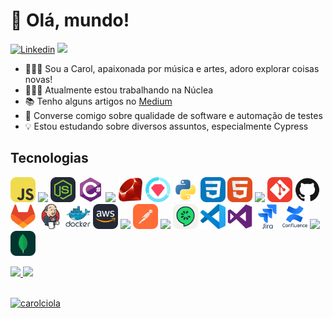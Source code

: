 # 👋 Olá, mundo!

<p align="left">
<a href="https://www.linkedin.com/in/carol-ciola"><img height="31em" alt="Linkedin" src="https://img.shields.io/badge/-LinkedIn-blue?style=for-the-badge&logo=Linkedin&logoColor=white"></a>

<a href="mailto:carol.ciola@gmail.com">
<img height="31em" src="https://img.shields.io/badge/Gmail-D14836?style=for-the-badge&logo=gmail&logoColor=white"/>
</a>
</p>
 
* 🙋🏻‍♀️ Sou a Carol, apaixonada por música e artes, adoro explorar coisas novas!
* 👩🏻‍💻 Atualmente estou trabalhando na Núclea</br>
* 📚 Tenho alguns artigos no <a href="https://carolciola.medium.com/">Medium</a></br>
* 💬 Converse comigo sobre qualidade de software e automação de testes</br>
* 💡 Estou estudando sobre diversos assuntos, especialmente Cypress</br>

## Tecnologias
<p>
<img height="40em" src="https://github.com/tandpfun/skill-icons/blob/main/icons/JavaScript.svg"/>
<img height="40em" src="https://user-images.githubusercontent.com/68279555/200387386-276c709f-380b-46cc-81fd-f292985927a8.png"/>
<img height="40em" src="https://github.com/tandpfun/skill-icons/blob/main/icons/NodeJS-Dark.svg"/>
<img height="40em" src="https://github.com/devicons/devicon/blob/master/icons/csharp/csharp-original.svg"/>
<img height="40em" src="https://www.nuget.org/profiles/nuget/avatar?imageSize=512"/>
<img height="40em"  src="https://github.com/devicons/devicon/blob/master/icons/ruby/ruby-original.svg"/>
<img height="40em" src="https://github.com/devicons/devicon/blob/master/icons/rspec/rspec-original.svg"/>
<img height="40em" src="https://github.com/devicons/devicon/blob/master/icons/python/python-original.svg"/>
<img height="40em" src="https://github.com/tandpfun/skill-icons/blob/main/icons/CSS.svg"/>
<img height="40em" src="https://github.com/tandpfun/skill-icons/blob/main/icons/HTML.svg"/>
<img height="40em" src="https://upload.wikimedia.org/wikipedia/commons/5/54/K6-load-testing-tool-logo.svg"/>
<img height="40em" src="https://github.com/tandpfun/skill-icons/blob/main/icons/Git.svg"/>
<img height="40em" idth="60em" src="https://github.com/devicons/devicon/blob/master/icons/github/github-original.svg"/>
<img height="40em" idth="60em" src="https://github.com/devicons/devicon/blob/master/icons/gitlab/gitlab-original.svg"/>
<img height="40em" src="https://github.com/devicons/devicon/blob/master/icons/jenkins/jenkins-original.svg"/>
<img height="40em" src="https://raw.githubusercontent.com/devicons/devicon/master/icons/docker/docker-original-wordmark.svg"/>
<img height="40em" src="https://github.com/tandpfun/skill-icons/blob/main/icons/AWS-Dark.svg"/>
<img height="40em" src="https://camo.githubusercontent.com/23db4cf88995cc1792f8ba7d387050cdabe3c491207910db64b305c05f0b93ba/68747470733a2f2f75706c6f61642e77696b696d656469612e6f72672f77696b6970656469612f636f6d6d6f6e732f642f64352f53656c656e69756d5f4c6f676f2e706e67"/>
<img height="40em" src="https://github.com/tandpfun/skill-icons/blob/main/icons/Postman.svg"/>
<img height="40em" src="https://user-images.githubusercontent.com/25181517/186711335-a3729606-5a78-4496-9a36-06efcc74f800.png"/>
<img height="40em" src="https://github.com/tandpfun/skill-icons/blob/main/icons/Gherkin-Light.svg"/>
<img height="40em" src="https://github.com/devicons/devicon/blob/master/icons/vscode/vscode-original.svg"/>
<img height="40em" src="https://github.com/devicons/devicon/blob/master/icons/visualstudio/visualstudio-plain.svg"/>
<img height="40em" src="https://github.com/devicons/devicon/blob/master/icons/jira/jira-original-wordmark.svg"/>
<img height="40em" src="https://github.com/devicons/devicon/blob/master/icons/confluence/confluence-original-wordmark.svg"/>
<img height="40em" src="https://camo.githubusercontent.com/42dfd0950d93092d82d677877fe87d5bab1e2acccc1110bf0f9dd755988ccb7e/68747470733a2f2f7777772e7376677265706f2e636f6d2f73686f772f3330333232392f6d6963726f736f66742d73716c2d7365727665722d6c6f676f2e737667"/>
<img height="40em" src="https://github.com/tandpfun/skill-icons/blob/main/icons/MongoDB.svg"/>

<div>
<a href="https://github.com/cciola">
<img height="180em" src="https://github-readme-stats.vercel.app/api?username=cciola&show_icons=true&theme=dracula&include_all_commits=true&count_private=true"/>
<img height="180em" src="https://github-readme-stats.vercel.app/api/top-langs/?username=cciola&layout=compact&langs_count=7&theme=dracula"/>
 </div>

<br>
<p align="left">
<img src="https://komarev.com/ghpvc/?username=cciola&label=Profile%20views&color=0e75b6&style=flat" alt="carolciola" /> </p> 
